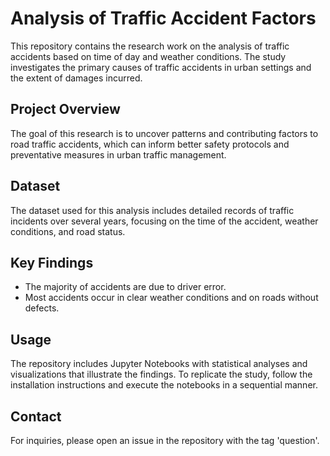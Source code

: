 # Analysis of Traffic Accident Factors

This repository contains the research work on the analysis of traffic accidents based on time of day and weather conditions. The study investigates the primary causes of traffic accidents in urban settings and the extent of damages incurred.

## Project Overview

The goal of this research is to uncover patterns and contributing factors to road traffic accidents, which can inform better safety protocols and preventative measures in urban traffic management.

## Dataset

The dataset used for this analysis includes detailed records of traffic incidents over several years, focusing on the time of the accident, weather conditions, and road status.

## Key Findings

- The majority of accidents are due to driver error.
- Most accidents occur in clear weather conditions and on roads without defects.

## Usage

The repository includes Jupyter Notebooks with statistical analyses and visualizations that illustrate the findings. To replicate the study, follow the installation instructions and execute the notebooks in a sequential manner.

## Contact

For inquiries, please open an issue in the repository with the tag 'question'.
